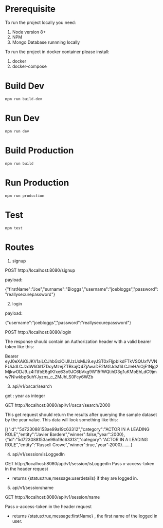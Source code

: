 # Prerequisite

To run the project locally you need:
1) Node version 8+
2) NPM
3) Mongo Database runnning locally

To run the project in docker container please install:
1) docker
2) docker-compose

# Build Dev

`npm run build-dev`

# Run Dev

`npm run dev`

# Build Production

`npm run build`

# Run Production

`npm run production`

# Test

`npm test`





# Routes

1) signup

POST http://localhost:8080/signup

payload: 

{"firstName":"Joe","surname":"Bloggs","username":"joebloggs","password":"reallysecurepassword"}

2) login

payload: 

{"username":"joebloggs","password":"reallysecurepassword"}

POST http://localhost:8080/login

The response should contain an Authorization header with a valid bearer token like this:

Bearer eyJ0eXAiOiJKV1aiLCJhbGciOiJIUzUxMiJ9.eyJST0xFIjpbIkdFTkVSQUxfVVNFUiJdLCJzdWIiOiI1ZDcyMzejZTBkajQ4ZjAwaDE2MGJdsfIiLCJleHAiOjE1Njg2MjkwODJ9.z4iTtfbE6gIKfxe63o9JC6bVkg9W15fWQtihD3g1uKMoEhLdC9jmw7NIwkbp6uhYJyzns_c_ZMJhLS0Fcy6WZb


3) api/v1/oscar/search

get : year as integer

GET http://localhost:8080/api/v1/oscar/search/2000

This get request should return the results after querying the sample dataset by the year value. This data will look something like this:

[{"id":"5d723088153ae99a19c63312","category":"ACTOR IN A LEADING ROLE","entity":"Javier Bardem","winner":false,"year":2000},{"id":"5d723088153ae99a19c63313","category":"ACTOR IN A LEADING ROLE","entity":"Russell Crowe","winner":true,"year":2000}.......]

4) api/v1/session/isLoggedIn

GET http://localhost:8080/api/v1/session/isLoggedIn 
Pass x-access-token in the header request


- returns {status:true,message:userdetails} if they are logged in.

5) api/v1/session/name

GET http://localhost:8080/api/v1/session/name

Pass x-access-token in the header request
 - returns {status:true,message:firstName} , the first name of the logged in user.